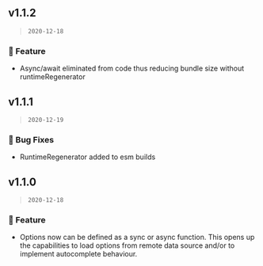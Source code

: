 ## v1.1.2

> `2020-12-18`

### 🎉 Feature
  - Async/await eliminated from code thus reducing bundle size without runtimeRegenerator

## v1.1.1

> `2020-12-19`

### 🐞 Bug Fixes
  - RuntimeRegenerator added to esm builds

## v1.1.0

> `2020-12-18`

### 🎉 Feature
  - Options now can be defined as a sync or async function. This opens up the capabilities to load options from remote data source and/or to implement autocomplete behaviour.
